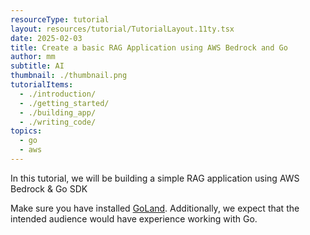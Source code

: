 ```yaml
---
resourceType: tutorial
layout: resources/tutorial/TutorialLayout.11ty.tsx
date: 2025-02-03
title: Create a basic RAG Application using AWS Bedrock and Go
author: mm
subtitle: AI
thumbnail: ./thumbnail.png
tutorialItems:
  - ./introduction/
  - ./getting_started/
  - ./building_app/
  - ./writing_code/
topics:
  - go
  - aws
---
```


In this tutorial, we will be building a simple RAG application using AWS Bedrock & Go SDK

Make sure you have installed [GoLand](https://www.jetbrains.com/go/). Additionally, we expect that the intended audience would have experience working with Go.
